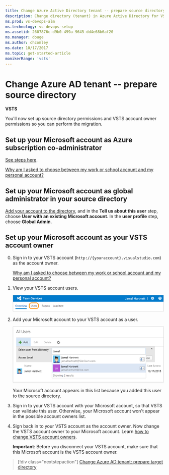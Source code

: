 ```yaml
---
title: Change Azure Active Directory tenant -- prepare source directory
description: Change directory (tenant) in Azure Active Directory for VSTS -- prepare your source directory
ms.prod: vs-devops-alm
ms.technology: vs-devops-setup
ms.assetid: 2607876c-d9b0-499a-9645-dd4e68b6af20
ms.manager: douge
ms.author: chcomley
ms.date: 10/17/2017
ms.topic: get-started-article
monikerRange: 'vsts'
---
```



# Change Azure AD tenant -- prepare source directory

**VSTS**

You'll now set up source directory permissions and VSTS account owner permissions
so you can perform the migration.

## Set up your Microsoft account as Azure subscription co-administrator

[See steps here](/azure/billing/billing-add-change-azure-subscription-administrator).


[Why am I asked to choose between my work or school account and my personal account?](faq-azure-access.md#ChooseOrgAcctMSAcct)


## Set up your Microsoft account as global administrator in your source directory

[Add your account to the directory](/azure/active-directory/active-directory-create-users), and in the **Tell us about this user** step, choose **User with an existing Microsoft account**.  In the **user profile** step, choose **Global Admin**.


## Set up your Microsoft account as your VSTS account owner

0.	Sign in to your VSTS account (```http://{youraccount}.visualstudio.com```) as the account owner. 

	[Why am I asked to choose between my work or school account and my personal account?](faq-azure-access.md#ChooseOrgAcctMSAcct)

0.	View your VSTS account users.

	![Users hub](_img/_shared/users-hub-jamal.png)

0.	Add your Microsoft account to your VSTS account as a user.

	![Add your Microsoft account](_img/change-azure-active-directory/add-msa-vsts.png)

	Your Microsoft account appears in this list 
	because you added this user to the source directory.

0.	Sign in to your VSTS account with your Microsoft account,
so that VSTS can validate this user. Otherwise, 
your Microsoft account won't appear in the possible account owners list.

0.	Sign back in to your VSTS account as the account owner. 
Now change the VSTS account owner to your Microsoft account. 
Learn [how to change VSTS account owners](change-account-ownership-vs.md).

	**Important**: Before you disconnect your VSTS account,
	make sure that this Microsoft account is the VSTS account owner. 


> [!div class="nextstepaction"]
> [Change Azure AD tenant: prepare target directory](change-azure-ad-vsts-account-disconnect.md)

